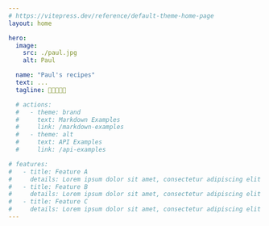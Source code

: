 ```yaml
---
# https://vitepress.dev/reference/default-theme-home-page
layout: home

hero:
  image:
    src: ./paul.jpg
    alt: Paul

  name: "Paul's recipes"
  text: ...
  tagline: 👨🏻‍🍳🔪🌱

  # actions:
  #   - theme: brand
  #     text: Markdown Examples
  #     link: /markdown-examples
  #   - theme: alt
  #     text: API Examples
  #     link: /api-examples

# features:
#   - title: Feature A
#     details: Lorem ipsum dolor sit amet, consectetur adipiscing elit
#   - title: Feature B
#     details: Lorem ipsum dolor sit amet, consectetur adipiscing elit
#   - title: Feature C
#     details: Lorem ipsum dolor sit amet, consectetur adipiscing elit
---
```



<style module>
/* img {
  margin: auto;
  max-height: 300px;
} */
</style>
